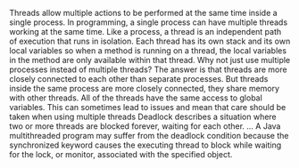 Threads allow multiple actions to be performed at the same time inside a single process.
In programming, a single process can have multiple threads working at the same time. Like a process, a thread is an 
independent path of execution that runs in isolation. Each thread has its own stack and its own local variables so when 
a method is running on a thread, the local variables in the method are only available within that thread.
Why not just use multiple processes instead of multiple threads? The answer is that threads are more closely connected 
to each other than separate processes.
But threads inside the same process are more closely connected, they share memory with other threads. All of the 
threads have the same access to global variables. This can sometimes lead to issues and mean that care should be taken
when using multiple threads
Deadlock describes a situation where two or more threads are blocked forever, waiting for each other. ...
A Java multithreaded program may suffer from the deadlock condition because the synchronized keyword causes the executing thread to block while waiting for the lock, or monitor, associated with the specified object.